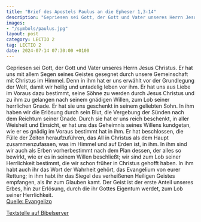 ```yaml
---
title: "Brief des Apostels Paulus an die Epheser 1,3-14"
description: "Gepriesen sei Gott, der Gott und Vater unseres Herrn Jesus Christus. Er hat uns mit allem Segen seines Geistes gesegnet durch unsere Gemeinschaft mit Christus im Himmel. Denn in ihm hat er uns erwählt vor der Grundlegung der Welt, damit wir heilig und untadelig leben vor ihm. Er ...."
images:
- "/symbols/paulus.jpg"
layout: post
category: LECTIO 2
tag: LECTIO 2
date: 2024-07-14 07:30:00 +0100
---
```

Gepriesen sei Gott, der Gott und Vater unseres Herrn Jesus Christus. Er hat uns mit allem Segen seines Geistes gesegnet durch unsere Gemeinschaft mit Christus im Himmel.
Denn in ihm hat er uns erwählt vor der Grundlegung der Welt, damit wir heilig und untadelig leben vor ihm.
Er hat uns aus Liebe im Voraus dazu bestimmt, seine Söhne zu werden durch Jesus Christus und zu ihm zu gelangen nach seinem gnädigen Willen,
zum Lob seiner herrlichen Gnade.<!--more--> Er hat sie uns geschenkt in seinem geliebten Sohn.
In ihm haben wir die Erlösung durch sein Blut, die Vergebung der Sünden nach dem Reichtum seiner Gnade.
Durch sie hat er uns reich beschenkt, in aller Weisheit und Einsicht,
er hat uns das Geheimnis seines Willens kundgetan, wie er es gnädig im Voraus bestimmt hat in ihm.
Er hat beschlossen, die Fülle der Zeiten heraufzuführen, das All in Christus als dem Haupt zusammenzufassen, was im Himmel und auf Erden ist, in ihm.
In ihm sind wir auch als Erben vorherbestimmt nach dem Plan dessen, der alles so bewirkt, wie er es in seinem Willen beschließt;
wir sind zum Lob seiner Herrlichkeit bestimmt, die wir schon früher in Christus gehofft haben.
In ihm habt auch ihr das Wort der Wahrheit gehört, das Evangelium von eurer Rettung; in ihm habt ihr das Siegel des verheißenen Heiligen Geistes empfangen, als ihr zum Glauben kamt.
Der Geist ist der erste Anteil unseres Erbes, hin zur Erlösung, durch die ihr Gottes Eigentum werdet, zum Lob seiner Herrlichkeit.<br>
[Quelle: Evangelizo](https://evangeliumtagfuertag.org/DE/gospel)

[Textstelle auf Bibelserver](https://www.bibleserver.com/EU/Epheser1,3-14)
